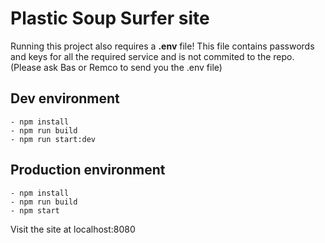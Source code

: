 # Plastic Soup Surfer site

Running this project also requires a **.env** file!
This file contains passwords and keys for all the required service and is not commited to the repo.
(Please ask Bas or Remco to send you the .env file)

## Dev environment

    - npm install
    - npm run build
    - npm run start:dev

## Production environment

    - npm install
    - npm run build
    - npm start

Visit the site at localhost:8080
